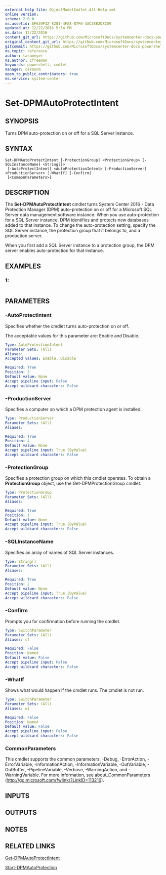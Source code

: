 ```yaml
---
external help file: ObjectModelCmdlet.dll-Help.xml
online version: 
schema: 2.0.0
ms.assetid: AF639F32-8201-4FA8-87F6-3AC38E2D8C59
updated_at: 12/22/2016 5:54 PM
ms.date: 12/22/2016
content_git_url: https://github.com/MicrosoftDocs/systemcenter-docs-powershell/blob/live/systemcenter-cmdlets/SystemCenter2016/DataProtectionManager/vlatest/Set-DPMAutoProtectIntent.md
original_content_git_url: https://github.com/MicrosoftDocs/systemcenter-docs-powershell/blob/live/systemcenter-cmdlets/SystemCenter2016/DataProtectionManager/vlatest/Set-DPMAutoProtectIntent.md
gitcommit: https://github.com/MicrosoftDocs/systemcenter-docs-powershell/blob/17c3a51bd892aad46c731d9f381f0704b4815004/systemcenter-cmdlets/SystemCenter2016/DataProtectionManager/vlatest/Set-DPMAutoProtectIntent.md
ms.topic: reference
author: tarameyer
ms.author: cfreeman
keywords: powershell, cmdlet
manager: carmonm
open_to_public_contributors: true
ms.service: system-center
---
```


# Set-DPMAutoProtectIntent

## SYNOPSIS
Turns DPM auto-protection on or off for a SQL Server instance.

## SYNTAX

```
Set-DPMAutoProtectIntent [-ProtectionGroup] <ProtectionGroup> [-SQLInstanceName] <String[]>
 [-AutoProtectIntent] <AutoProtectionIntent> [-ProductionServer] <ProductionServer> [-WhatIf] [-Confirm]
 [<CommonParameters>]
```

## DESCRIPTION
The **Set-DPMAutoProtectIntent** cmdlet turns System Center 2016 - Data Protection Manager (DPM) auto-protection on or off for a Microsoft SQL Server data management software instance.
When you use auto-protection for a SQL Server instance, DPM identifies and protects new databases added to that instance.
To change the auto-protection setting, specify the SQL Server instance, the protection group that it belongs to, and a production server.

When you first add a SQL Server instance to a protection group, the DPM server enables auto-protection for that instance.

## EXAMPLES

### 1:
```

```

## PARAMETERS

### -AutoProtectIntent
Specifies whether the cmdlet turns auto-protection on or off.

The acceptable values for this parameter are: Enable and Disable.

```yaml
Type: AutoProtectionIntent
Parameter Sets: (All)
Aliases: 
Accepted values: Enable, Disable

Required: True
Position: 3
Default value: None
Accept pipeline input: False
Accept wildcard characters: False
```

### -ProductionServer
Specifies a computer on which a DPM protection agent is installed.

```yaml
Type: ProductionServer
Parameter Sets: (All)
Aliases: 

Required: True
Position: 4
Default value: None
Accept pipeline input: True (ByValue)
Accept wildcard characters: False
```

### -ProtectionGroup
Specifies a protection group on which this cmdlet operates.
To obtain a **ProtectionGroup** object, use the Get-DPMProtectionGroup cmdlet.

```yaml
Type: ProtectionGroup
Parameter Sets: (All)
Aliases: 

Required: True
Position: 1
Default value: None
Accept pipeline input: True (ByValue)
Accept wildcard characters: False
```

### -SQLInstanceName
Specifies an array of names of SQL Server instances.

```yaml
Type: String[]
Parameter Sets: (All)
Aliases: 

Required: True
Position: 2
Default value: None
Accept pipeline input: True (ByValue)
Accept wildcard characters: False
```

### -Confirm
Prompts you for confirmation before running the cmdlet.

```yaml
Type: SwitchParameter
Parameter Sets: (All)
Aliases: cf

Required: False
Position: Named
Default value: False
Accept pipeline input: False
Accept wildcard characters: False
```

### -WhatIf
Shows what would happen if the cmdlet runs.
The cmdlet is not run.

```yaml
Type: SwitchParameter
Parameter Sets: (All)
Aliases: wi

Required: False
Position: Named
Default value: False
Accept pipeline input: False
Accept wildcard characters: False
```

### CommonParameters
This cmdlet supports the common parameters: -Debug, -ErrorAction, -ErrorVariable, -InformationAction, -InformationVariable, -OutVariable, -OutBuffer, -PipelineVariable, -Verbose, -WarningAction, and -WarningVariable. For more information, see about_CommonParameters (http://go.microsoft.com/fwlink/?LinkID=113216).

## INPUTS

## OUTPUTS

## NOTES

## RELATED LINKS

[Get-DPMAutoProtectIntent](xref:SystemCenter2016/DataProtectionManager/vlatest/Get-DPMAutoProtectIntent.md)

[Start-DPMAutoProtection](xref:SystemCenter2016/DataProtectionManager/vlatest/Start-DPMAutoProtection.md)

